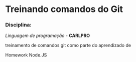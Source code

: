 # Treinando comandos do Git

### Disciplina:

 _Linguagem de programação_ - **CARLPRO**

 treinamento de comandos git como parte do aprendizado de
 
 Homework Node.JS